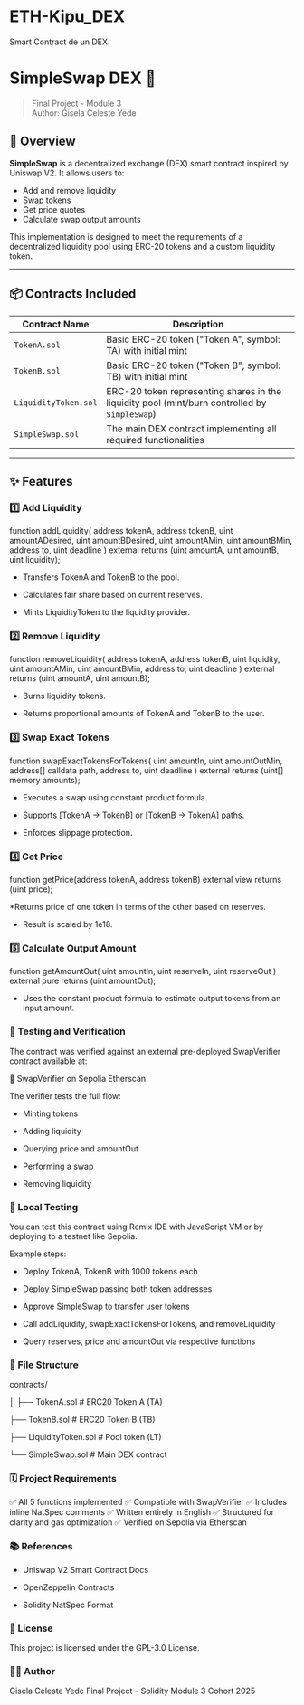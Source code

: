 # ETH-Kipu_DEX
Smart Contract de un DEX.

# SimpleSwap DEX 💱

> Final Project - Module 3  
> Author: Gisela Celeste Yede

## 🧠 Overview

**SimpleSwap** is a decentralized exchange (DEX) smart contract inspired by Uniswap V2. It allows users to:

- Add and remove liquidity
- Swap tokens
- Get price quotes
- Calculate swap output amounts

This implementation is designed to meet the requirements of a decentralized liquidity pool using ERC-20 tokens and a custom liquidity token.

---

## 📦 Contracts Included

| Contract Name        | Description                                                                                   |
|----------------------|-----------------------------------------------------------------------------------------------|
| `TokenA.sol`         | Basic ERC-20 token ("Token A", symbol: TA) with initial mint                                  |
| `TokenB.sol`         | Basic ERC-20 token ("Token B", symbol: TB) with initial mint                                  |
| `LiquidityToken.sol` | ERC-20 token representing shares in the liquidity pool (mint/burn controlled by `SimpleSwap`) |
| `SimpleSwap.sol`     | The main DEX contract implementing all required functionalities                               |

---

## ✨ Features


### 1️⃣ Add Liquidity

function addLiquidity(
    address tokenA,
    address tokenB,
    uint amountADesired,
    uint amountBDesired,
    uint amountAMin,
    uint amountBMin,
    address to,
    uint deadline
) external returns (uint amountA, uint amountB, uint liquidity);

* Transfers TokenA and TokenB to the pool.

* Calculates fair share based on current reserves.

* Mints LiquidityToken to the liquidity provider.


### 2️⃣ Remove Liquidity

function removeLiquidity(
    address tokenA,
    address tokenB,
    uint liquidity,
    uint amountAMin,
    uint amountBMin,
    address to,
    uint deadline
) external returns (uint amountA, uint amountB);

* Burns liquidity tokens.

* Returns proportional amounts of TokenA and TokenB to the user.


### 3️⃣ Swap Exact Tokens

function swapExactTokensForTokens(
    uint amountIn,
    uint amountOutMin,
    address[] calldata path,
    address to,
    uint deadline
) external returns (uint[] memory amounts);

* Executes a swap using constant product formula.

* Supports [TokenA → TokenB] or [TokenB → TokenA] paths.

* Enforces slippage protection.


### 4️⃣ Get Price

function getPrice(address tokenA, address tokenB) external view returns (uint price);

*Returns price of one token in terms of the other based on reserves.

* Result is scaled by 1e18.


### 5️⃣ Calculate Output Amount

function getAmountOut(
    uint amountIn,
    uint reserveIn,
    uint reserveOut
) external pure returns (uint amountOut);

* Uses the constant product formula to estimate output tokens from an input amount.



### 🔧 Testing and Verification


The contract was verified against an external pre-deployed SwapVerifier contract available at:


🔗 SwapVerifier on Sepolia Etherscan


The verifier tests the full flow:

- Minting tokens

- Adding liquidity

- Querying price and amountOut

- Performing a swap

- Removing liquidity



### 🧪 Local Testing

You can test this contract using Remix IDE with JavaScript VM or by deploying to a testnet like Sepolia.


Example steps:

- Deploy TokenA, TokenB with 1000 tokens each

- Deploy SimpleSwap passing both token addresses

- Approve SimpleSwap to transfer user tokens

- Call addLiquidity, swapExactTokensForTokens, and removeLiquidity

- Query reserves, price and amountOut via respective functions



### 📁 File Structure

contracts/

│
├── TokenA.sol          # ERC20 Token A (TA)

├── TokenB.sol          # ERC20 Token B (TB)

├── LiquidityToken.sol  # Pool token (LT)

└── SimpleSwap.sol      # Main DEX contract


### 🗓 Project Requirements


✅ All 5 functions implemented
✅ Compatible with SwapVerifier
✅ Includes inline NatSpec comments
✅ Written entirely in English
✅ Structured for clarity and gas optimization
✅ Verified on Sepolia via Etherscan



### 📚 References

- Uniswap V2 Smart Contract Docs

- OpenZeppelin Contracts

- Solidity NatSpec Format



### 🧾 License

This project is licensed under the GPL-3.0 License.



### 👩‍💻 Author

Gisela Celeste Yede
Final Project – Solidity Module 3
Cohort 2025
